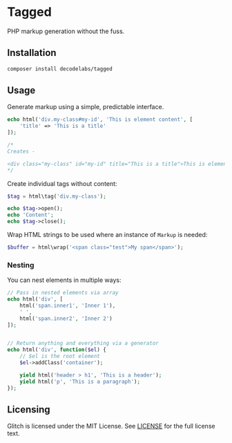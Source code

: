 # Tagged
PHP markup generation without the fuss.


## Installation
```bash
composer install decodelabs/tagged
```

## Usage
Generate markup using a simple, predictable interface.

```php
echo html('div.my-class#my-id', 'This is element content', [
    'title' => 'This is a title'
]);

/*
Creates -

<div class="my-class" id="my-id" title="This is a title">This is element content</div>
*/
```

Create individual tags without content:

```php
$tag = html\tag('div.my-class');

echo $tag->open();
echo 'Content';
echo $tag->close();
```

Wrap HTML strings to be used where an instance of <code>Markup</code> is needed:

```php
$buffer = html\wrap('<span class="test">My span</span>');
```


### Nesting

You can nest elements in multiple ways:

```php
// Pass in nested elements via array
echo html('div', [
    html('span.inner1', 'Inner 1'),
    ' ',
    html('span.inner2', 'Inner 2')
]);


// Return anything and everything via a generator
echo html('div', function($el) {
    // $el is the root element
    $el->addClass('container');

    yield html('header > h1', 'This is a header');
    yield html('p', 'This is a paragraph');
});
```


## Licensing
Glitch is licensed under the MIT License. See [LICENSE](./LICENSE) for the full license text.
